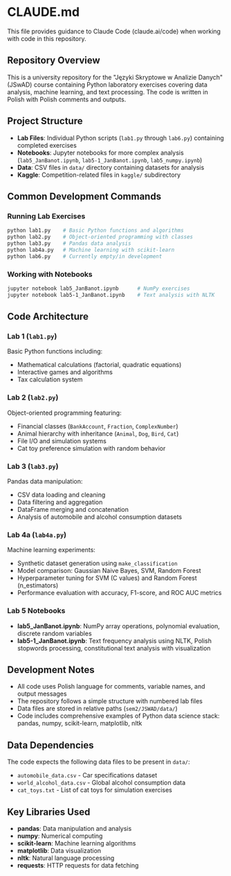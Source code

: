 # CLAUDE.md

This file provides guidance to Claude Code (claude.ai/code) when working with code in this repository.

## Repository Overview

This is a university repository for the "Języki Skryptowe w Analizie Danych" (JSwAD) course containing Python laboratory exercises covering data analysis, machine learning, and text processing. The code is written in Polish with Polish comments and outputs.

## Project Structure

- **Lab Files**: Individual Python scripts (`lab1.py` through `lab6.py`) containing completed exercises
- **Notebooks**: Jupyter notebooks for more complex analysis (`lab5_JanBanot.ipynb`, `lab5-1_JanBanot.ipynb`, `lab5_numpy.ipynb`)
- **Data**: CSV files in `data/` directory containing datasets for analysis
- **Kaggle**: Competition-related files in `kaggle/` subdirectory

## Common Development Commands

### Running Lab Exercises
```bash
python lab1.py    # Basic Python functions and algorithms
python lab2.py    # Object-oriented programming with classes
python lab3.py    # Pandas data analysis
python lab4a.py   # Machine learning with scikit-learn
python lab6.py    # Currently empty/in development
```

### Working with Notebooks
```bash
jupyter notebook lab5_JanBanot.ipynb      # NumPy exercises
jupyter notebook lab5-1_JanBanot.ipynb    # Text analysis with NLTK
```

## Code Architecture

### Lab 1 (`lab1.py`)
Basic Python functions including:
- Mathematical calculations (factorial, quadratic equations)
- Interactive games and algorithms
- Tax calculation system

### Lab 2 (`lab2.py`)
Object-oriented programming featuring:
- Financial classes (`BankAccount`, `Fraction`, `ComplexNumber`)
- Animal hierarchy with inheritance (`Animal`, `Dog`, `Bird`, `Cat`)
- File I/O and simulation systems
- Cat toy preference simulation with random behavior

### Lab 3 (`lab3.py`)
Pandas data manipulation:
- CSV data loading and cleaning
- Data filtering and aggregation
- DataFrame merging and concatenation
- Analysis of automobile and alcohol consumption datasets

### Lab 4a (`lab4a.py`)
Machine learning experiments:
- Synthetic dataset generation using `make_classification`
- Model comparison: Gaussian Naive Bayes, SVM, Random Forest
- Hyperparameter tuning for SVM (C values) and Random Forest (n_estimators)
- Performance evaluation with accuracy, F1-score, and ROC AUC metrics

### Lab 5 Notebooks
- **lab5_JanBanot.ipynb**: NumPy array operations, polynomial evaluation, discrete random variables
- **lab5-1_JanBanot.ipynb**: Text frequency analysis using NLTK, Polish stopwords processing, constitutional text analysis with visualization

## Development Notes

- All code uses Polish language for comments, variable names, and output messages
- The repository follows a simple structure with numbered lab files
- Data files are stored in relative paths (`sem2/JSWAD/data/`)
- Code includes comprehensive examples of Python data science stack: pandas, numpy, scikit-learn, matplotlib, nltk

## Data Dependencies

The code expects the following data files to be present in `data/`:
- `automobile_data.csv` - Car specifications dataset
- `world_alcohol_data.csv` - Global alcohol consumption data
- `cat_toys.txt` - List of cat toys for simulation exercises

## Key Libraries Used

- **pandas**: Data manipulation and analysis
- **numpy**: Numerical computing
- **scikit-learn**: Machine learning algorithms
- **matplotlib**: Data visualization
- **nltk**: Natural language processing
- **requests**: HTTP requests for data fetching